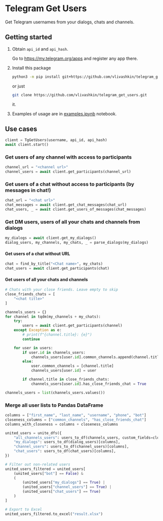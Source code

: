 # Telegram Get Users

Get Telegram usernames from your dialogs, chats and channels.

## Getting started
1. Obtain `api_id` and `api_hash`.

    Go to https://my.telegram.org/apps and register any app there.

2. Install this package
    ```bash
    python3 -m pip install git+https://github.com/vlivashkin/telegram_get_users.git
    ```
    or just
    ```bash
    git clone https://github.com/vlivashkin/telegram_get_users.git
    ```
    it.

3. Examples of usage are in [examples.ipynb](examples.ipynb) notebook.

## Use cases

```python
client = TgGetUsers(username, api_id, api_hash)
await client.start()
```

### Get users of any channel with access to participants

```python
channel_url = "<channel url>"
channel_users = await client.get_participants(channel_url)
```

### Get users of a chat without access to participants (by messages in chat!)

```python
chat_url = "<chat url>"
chat_messages = await client.get_chat_messages(chat_url)
chat_users, _ = await client.get_users_of_messages(chat_messages)
```

### Get DM users, users of all your chats and channels from dialogs


```python
my_dialogs = await client.get_my_dialogs()
dialog_users, my_channels, my_chats, _ = parse_dialogs(my_dialogs)
```

#### Get users of a chat without URL

```python
chat = find_by_title("<Chat name>", my_chats)
chat_users = await client.get_participants(chat)
```

#### Get users of all your chats and channels

```python
# Chats with your close friends. Leave empty to skip
close_friends_chats = [
    "<chat title>"
]

channels_users = {}
for channel in tqdm(my_channels + my_chats):
    try:
        users = await client.get_participants(channel)
    except Exception as e:
        # print(f"{channel.title}: {e}")
        continue

    for user in users:
        if user.id in channels_users:
            channels_users[user.id].common_channels.append(channel.title)
        else:
            user.common_channels = [channel.title]
            channels_users[user.id] = user

        if channel.title in close_friends_chats:
            channels_users[user.id].has_close_friends_chat = True

channels_users = list(channels_users.values())
```

### Merge all user lists to Pandas DataFrame

```python
columns = ["first_name", "last_name", "username", "phone", "bot"]
closeness_columns = ["common_channels", "has_close_friends_chat"]
columns_with_closeness = columns + closeness_columns

united_users = unite_dfs({
    "all_channels_users": users_to_df(channels_users, custom_fields=closeness_columns)[columns_with_closeness],
    "my_dialogs": users_to_df(dialog_users)[columns],
    "channel_users": users_to_df(channel_users)[columns],
    "chat_users": users_to_df(chat_users)[columns],
})

# Filter out non-related users
united_users_filtered = united_users[
    (united_users["bot"] == False) &
    (
        (united_users["my_dialogs"] == True) |
        (united_users["channel_users"] == True) |
        (united_users["chat_users"] == True)
    )
]

# Export to Excel
united_users_filtered.to_excel("result.xlsx")
```
